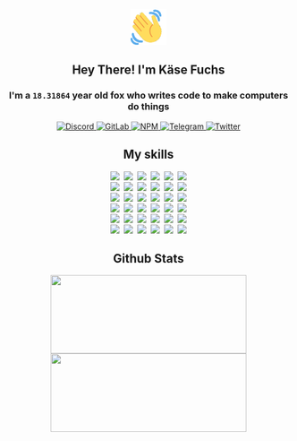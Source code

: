 <div><p align=center><img src=./resources/images/wave.gif width=64px height=64px></p><h2 align=center>Hey There! I'm Käse Fuchs</h2><h3 align=center>I'm a <code>18.31864</code> year old fox who writes code to make computers do things</h3><p align=center><a href=https://discord.com/users/507526681125322772><img alt=Discord src="https://img.shields.io/badge/Discord-5865F2?logo=discord&logoColor=white&style=flat-square#cff2c81475293ce7b07741fe052e8eb4"> </a><a href=https://gitlab.com/kasefuchs><img alt=GitLab src="https://img.shields.io/badge/GitLab-330F63?logo=gitlab&logoColor=white&style=flat-square#cff2c81475293ce7b07741fe052e8eb4"> </a><a href=https://npmjs.com/~kasefuchs><img alt=NPM src="https://img.shields.io/badge/NPM-CB3837?logo=npm&logoColor=white&style=flat-square#cff2c81475293ce7b07741fe052e8eb4"> </a><a href=https://t.me/kasefuchs><img alt=Telegram src="https://img.shields.io/badge/Telegram-2CA5E0?logo=telegram&logoColor=white&style=flat-square#cff2c81475293ce7b07741fe052e8eb4"> </a><a href=https://twitter.com/kasefuchs><img alt=Twitter src="https://img.shields.io/badge/Twitter-1DA1F2?logo=twitter&logoColor=white&style=flat-square#cff2c81475293ce7b07741fe052e8eb4"></a></p><h2 align=center>My skills</h2><p align=center><a href=https://aws.amazon.com/ ><picture><source srcset="https://skillicons.dev/icons?i=aws&theme=dark#cff2c81475293ce7b07741fe052e8eb4" media="(prefers-color-scheme: dark)"><source srcset="https://skillicons.dev/icons?i=aws&theme=light#cff2c81475293ce7b07741fe052e8eb4" media="(prefers-color-scheme: light), (prefers-color-scheme: no-preference)"><img src="https://skillicons.dev/icons?i=aws&theme=light#cff2c81475293ce7b07741fe052e8eb4"></picture></a>&nbsp;&nbsp;<a href=https://en.wikipedia.org/wiki/Bash_(Unix_shell)><picture><source srcset="https://skillicons.dev/icons?i=bash&theme=dark#cff2c81475293ce7b07741fe052e8eb4" media="(prefers-color-scheme: dark)"><source srcset="https://skillicons.dev/icons?i=bash&theme=light#cff2c81475293ce7b07741fe052e8eb4" media="(prefers-color-scheme: light), (prefers-color-scheme: no-preference)"><img src="https://skillicons.dev/icons?i=bash&theme=light#cff2c81475293ce7b07741fe052e8eb4"></picture></a>&nbsp;&nbsp;<a href=https://discord.com/developers/docs><picture><source srcset="https://skillicons.dev/icons?i=bots&theme=dark#cff2c81475293ce7b07741fe052e8eb4" media="(prefers-color-scheme: dark)"><source srcset="https://skillicons.dev/icons?i=bots&theme=light#cff2c81475293ce7b07741fe052e8eb4" media="(prefers-color-scheme: light), (prefers-color-scheme: no-preference)"><img src="https://skillicons.dev/icons?i=bots&theme=light#cff2c81475293ce7b07741fe052e8eb4"></picture></a>&nbsp;&nbsp;<a href=https://www.cloudflare.com/ ><picture><source srcset="https://skillicons.dev/icons?i=cloudflare&theme=dark#cff2c81475293ce7b07741fe052e8eb4" media="(prefers-color-scheme: dark)"><source srcset="https://skillicons.dev/icons?i=cloudflare&theme=light#cff2c81475293ce7b07741fe052e8eb4" media="(prefers-color-scheme: light), (prefers-color-scheme: no-preference)"><img src="https://skillicons.dev/icons?i=cloudflare&theme=light#cff2c81475293ce7b07741fe052e8eb4"></picture></a>&nbsp;&nbsp;<a href=https://en.wikipedia.org/wiki/CSS><picture><source srcset="https://skillicons.dev/icons?i=css&theme=dark#cff2c81475293ce7b07741fe052e8eb4" media="(prefers-color-scheme: dark)"><source srcset="https://skillicons.dev/icons?i=css&theme=light#cff2c81475293ce7b07741fe052e8eb4" media="(prefers-color-scheme: light), (prefers-color-scheme: no-preference)"><img src="https://skillicons.dev/icons?i=css&theme=light#cff2c81475293ce7b07741fe052e8eb4"></picture></a>&nbsp;&nbsp;<a href=https://www.docker.com/ ><picture><source srcset="https://skillicons.dev/icons?i=docker&theme=dark#cff2c81475293ce7b07741fe052e8eb4" media="(prefers-color-scheme: dark)"><source srcset="https://skillicons.dev/icons?i=docker&theme=light#cff2c81475293ce7b07741fe052e8eb4" media="(prefers-color-scheme: light), (prefers-color-scheme: no-preference)"><img src="https://skillicons.dev/icons?i=docker&theme=light#cff2c81475293ce7b07741fe052e8eb4"></picture></a><br><a href=https://www.electronjs.org/ ><picture><source srcset="https://skillicons.dev/icons?i=electron&theme=dark#cff2c81475293ce7b07741fe052e8eb4" media="(prefers-color-scheme: dark)"><source srcset="https://skillicons.dev/icons?i=electron&theme=light#cff2c81475293ce7b07741fe052e8eb4" media="(prefers-color-scheme: light), (prefers-color-scheme: no-preference)"><img src="https://skillicons.dev/icons?i=electron&theme=light#cff2c81475293ce7b07741fe052e8eb4"></picture></a>&nbsp;&nbsp;<a href=https://expressjs.com/ ><picture><source srcset="https://skillicons.dev/icons?i=express&theme=dark#cff2c81475293ce7b07741fe052e8eb4" media="(prefers-color-scheme: dark)"><source srcset="https://skillicons.dev/icons?i=express&theme=light#cff2c81475293ce7b07741fe052e8eb4" media="(prefers-color-scheme: light), (prefers-color-scheme: no-preference)"><img src="https://skillicons.dev/icons?i=express&theme=light#cff2c81475293ce7b07741fe052e8eb4"></picture></a>&nbsp;&nbsp;<a href=https://www.figma.com/ ><picture><source srcset="https://skillicons.dev/icons?i=figma&theme=dark#cff2c81475293ce7b07741fe052e8eb4" media="(prefers-color-scheme: dark)"><source srcset="https://skillicons.dev/icons?i=figma&theme=light#cff2c81475293ce7b07741fe052e8eb4" media="(prefers-color-scheme: light), (prefers-color-scheme: no-preference)"><img src="https://skillicons.dev/icons?i=figma&theme=light#cff2c81475293ce7b07741fe052e8eb4"></picture></a>&nbsp;&nbsp;<a href=https://firebase.google.com/ ><picture><source srcset="https://skillicons.dev/icons?i=firebase&theme=dark#cff2c81475293ce7b07741fe052e8eb4" media="(prefers-color-scheme: dark)"><source srcset="https://skillicons.dev/icons?i=firebase&theme=light#cff2c81475293ce7b07741fe052e8eb4" media="(prefers-color-scheme: light), (prefers-color-scheme: no-preference)"><img src="https://skillicons.dev/icons?i=firebase&theme=light#cff2c81475293ce7b07741fe052e8eb4"></picture></a>&nbsp;&nbsp;<a href=https://flask.palletsprojects.com/ ><picture><source srcset="https://skillicons.dev/icons?i=flask&theme=dark#cff2c81475293ce7b07741fe052e8eb4" media="(prefers-color-scheme: dark)"><source srcset="https://skillicons.dev/icons?i=flask&theme=light#cff2c81475293ce7b07741fe052e8eb4" media="(prefers-color-scheme: light), (prefers-color-scheme: no-preference)"><img src="https://skillicons.dev/icons?i=flask&theme=light#cff2c81475293ce7b07741fe052e8eb4"></picture></a>&nbsp;&nbsp;<a href=https://cloud.google.com/ ><picture><source srcset="https://skillicons.dev/icons?i=gcp&theme=dark#cff2c81475293ce7b07741fe052e8eb4" media="(prefers-color-scheme: dark)"><source srcset="https://skillicons.dev/icons?i=gcp&theme=light#cff2c81475293ce7b07741fe052e8eb4" media="(prefers-color-scheme: light), (prefers-color-scheme: no-preference)"><img src="https://skillicons.dev/icons?i=gcp&theme=light#cff2c81475293ce7b07741fe052e8eb4"></picture></a><br><a href=https://git-scm.com/ ><picture><source srcset="https://skillicons.dev/icons?i=git&theme=dark#cff2c81475293ce7b07741fe052e8eb4" media="(prefers-color-scheme: dark)"><source srcset="https://skillicons.dev/icons?i=git&theme=light#cff2c81475293ce7b07741fe052e8eb4" media="(prefers-color-scheme: light), (prefers-color-scheme: no-preference)"><img src="https://skillicons.dev/icons?i=git&theme=light#cff2c81475293ce7b07741fe052e8eb4"></picture></a>&nbsp;&nbsp;<a href=https://github.com/ ><picture><source srcset="https://skillicons.dev/icons?i=github&theme=dark#cff2c81475293ce7b07741fe052e8eb4" media="(prefers-color-scheme: dark)"><source srcset="https://skillicons.dev/icons?i=github&theme=light#cff2c81475293ce7b07741fe052e8eb4" media="(prefers-color-scheme: light), (prefers-color-scheme: no-preference)"><img src="https://skillicons.dev/icons?i=github&theme=light#cff2c81475293ce7b07741fe052e8eb4"></picture></a>&nbsp;&nbsp;<a href=https://gitlab.com/ ><picture><source srcset="https://skillicons.dev/icons?i=gitlab&theme=dark#cff2c81475293ce7b07741fe052e8eb4" media="(prefers-color-scheme: dark)"><source srcset="https://skillicons.dev/icons?i=gitlab&theme=light#cff2c81475293ce7b07741fe052e8eb4" media="(prefers-color-scheme: light), (prefers-color-scheme: no-preference)"><img src="https://skillicons.dev/icons?i=gitlab&theme=light#cff2c81475293ce7b07741fe052e8eb4"></picture></a>&nbsp;&nbsp;<a href=https://www.heroku.com/ ><picture><source srcset="https://skillicons.dev/icons?i=heroku&theme=dark#cff2c81475293ce7b07741fe052e8eb4" media="(prefers-color-scheme: dark)"><source srcset="https://skillicons.dev/icons?i=heroku&theme=light#cff2c81475293ce7b07741fe052e8eb4" media="(prefers-color-scheme: light), (prefers-color-scheme: no-preference)"><img src="https://skillicons.dev/icons?i=heroku&theme=light#cff2c81475293ce7b07741fe052e8eb4"></picture></a>&nbsp;&nbsp;<a href=https://en.wikipedia.org/wiki/HTML><picture><source srcset="https://skillicons.dev/icons?i=html&theme=dark#cff2c81475293ce7b07741fe052e8eb4" media="(prefers-color-scheme: dark)"><source srcset="https://skillicons.dev/icons?i=html&theme=light#cff2c81475293ce7b07741fe052e8eb4" media="(prefers-color-scheme: light), (prefers-color-scheme: no-preference)"><img src="https://skillicons.dev/icons?i=html&theme=light#cff2c81475293ce7b07741fe052e8eb4"></picture></a>&nbsp;&nbsp;<a href=https://en.wikipedia.org/wiki/JavaScript><picture><source srcset="https://skillicons.dev/icons?i=js&theme=dark#cff2c81475293ce7b07741fe052e8eb4" media="(prefers-color-scheme: dark)"><source srcset="https://skillicons.dev/icons?i=js&theme=light#cff2c81475293ce7b07741fe052e8eb4" media="(prefers-color-scheme: light), (prefers-color-scheme: no-preference)"><img src="https://skillicons.dev/icons?i=js&theme=light#cff2c81475293ce7b07741fe052e8eb4"></picture></a><br><a href=https://en.wikipedia.org/wiki/Linux><picture><source srcset="https://skillicons.dev/icons?i=linux&theme=dark#cff2c81475293ce7b07741fe052e8eb4" media="(prefers-color-scheme: dark)"><source srcset="https://skillicons.dev/icons?i=linux&theme=light#cff2c81475293ce7b07741fe052e8eb4" media="(prefers-color-scheme: light), (prefers-color-scheme: no-preference)"><img src="https://skillicons.dev/icons?i=linux&theme=light#cff2c81475293ce7b07741fe052e8eb4"></picture></a>&nbsp;&nbsp;<a href=https://mui.com/ ><picture><source srcset="https://skillicons.dev/icons?i=materialui&theme=dark#cff2c81475293ce7b07741fe052e8eb4" media="(prefers-color-scheme: dark)"><source srcset="https://skillicons.dev/icons?i=materialui&theme=light#cff2c81475293ce7b07741fe052e8eb4" media="(prefers-color-scheme: light), (prefers-color-scheme: no-preference)"><img src="https://skillicons.dev/icons?i=materialui&theme=light#cff2c81475293ce7b07741fe052e8eb4"></picture></a>&nbsp;&nbsp;<a href=https://en.wikipedia.org/wiki/Markdown><picture><source srcset="https://skillicons.dev/icons?i=md&theme=dark#cff2c81475293ce7b07741fe052e8eb4" media="(prefers-color-scheme: dark)"><source srcset="https://skillicons.dev/icons?i=md&theme=light#cff2c81475293ce7b07741fe052e8eb4" media="(prefers-color-scheme: light), (prefers-color-scheme: no-preference)"><img src="https://skillicons.dev/icons?i=md&theme=light#cff2c81475293ce7b07741fe052e8eb4"></picture></a>&nbsp;&nbsp;<a href=https://www.mongodb.com/ ><picture><source srcset="https://skillicons.dev/icons?i=mongodb&theme=dark#cff2c81475293ce7b07741fe052e8eb4" media="(prefers-color-scheme: dark)"><source srcset="https://skillicons.dev/icons?i=mongodb&theme=light#cff2c81475293ce7b07741fe052e8eb4" media="(prefers-color-scheme: light), (prefers-color-scheme: no-preference)"><img src="https://skillicons.dev/icons?i=mongodb&theme=light#cff2c81475293ce7b07741fe052e8eb4"></picture></a>&nbsp;&nbsp;<a href=https://www.mysql.com/ ><picture><source srcset="https://skillicons.dev/icons?i=mysql&theme=dark#cff2c81475293ce7b07741fe052e8eb4" media="(prefers-color-scheme: dark)"><source srcset="https://skillicons.dev/icons?i=mysql&theme=light#cff2c81475293ce7b07741fe052e8eb4" media="(prefers-color-scheme: light), (prefers-color-scheme: no-preference)"><img src="https://skillicons.dev/icons?i=mysql&theme=light#cff2c81475293ce7b07741fe052e8eb4"></picture></a>&nbsp;&nbsp;<a href=https://nextjs.org/ ><picture><source srcset="https://skillicons.dev/icons?i=nextjs&theme=dark#cff2c81475293ce7b07741fe052e8eb4" media="(prefers-color-scheme: dark)"><source srcset="https://skillicons.dev/icons?i=nextjs&theme=light#cff2c81475293ce7b07741fe052e8eb4" media="(prefers-color-scheme: light), (prefers-color-scheme: no-preference)"><img src="https://skillicons.dev/icons?i=nextjs&theme=light#cff2c81475293ce7b07741fe052e8eb4"></picture></a><br><a href=https://nodejs.org/en/ ><picture><source srcset="https://skillicons.dev/icons?i=nodejs&theme=dark#cff2c81475293ce7b07741fe052e8eb4" media="(prefers-color-scheme: dark)"><source srcset="https://skillicons.dev/icons?i=nodejs&theme=light#cff2c81475293ce7b07741fe052e8eb4" media="(prefers-color-scheme: light), (prefers-color-scheme: no-preference)"><img src="https://skillicons.dev/icons?i=nodejs&theme=light#cff2c81475293ce7b07741fe052e8eb4"></picture></a>&nbsp;&nbsp;<a href=https://www.postgresql.org/ ><picture><source srcset="https://skillicons.dev/icons?i=postgres&theme=dark#cff2c81475293ce7b07741fe052e8eb4" media="(prefers-color-scheme: dark)"><source srcset="https://skillicons.dev/icons?i=postgres&theme=light#cff2c81475293ce7b07741fe052e8eb4" media="(prefers-color-scheme: light), (prefers-color-scheme: no-preference)"><img src="https://skillicons.dev/icons?i=postgres&theme=light#cff2c81475293ce7b07741fe052e8eb4"></picture></a>&nbsp;&nbsp;<a href=https://learn.microsoft.com/en-us/powershell/ ><picture><source srcset="https://skillicons.dev/icons?i=powershell&theme=dark#cff2c81475293ce7b07741fe052e8eb4" media="(prefers-color-scheme: dark)"><source srcset="https://skillicons.dev/icons?i=powershell&theme=light#cff2c81475293ce7b07741fe052e8eb4" media="(prefers-color-scheme: light), (prefers-color-scheme: no-preference)"><img src="https://skillicons.dev/icons?i=powershell&theme=light#cff2c81475293ce7b07741fe052e8eb4"></picture></a>&nbsp;&nbsp;<a href=https://www.python.org/ ><picture><source srcset="https://skillicons.dev/icons?i=py&theme=dark#cff2c81475293ce7b07741fe052e8eb4" media="(prefers-color-scheme: dark)"><source srcset="https://skillicons.dev/icons?i=py&theme=light#cff2c81475293ce7b07741fe052e8eb4" media="(prefers-color-scheme: light), (prefers-color-scheme: no-preference)"><img src="https://skillicons.dev/icons?i=py&theme=light#cff2c81475293ce7b07741fe052e8eb4"></picture></a>&nbsp;&nbsp;<a href=https://www.raspberrypi.org/ ><picture><source srcset="https://skillicons.dev/icons?i=raspberrypi&theme=dark#cff2c81475293ce7b07741fe052e8eb4" media="(prefers-color-scheme: dark)"><source srcset="https://skillicons.dev/icons?i=raspberrypi&theme=light#cff2c81475293ce7b07741fe052e8eb4" media="(prefers-color-scheme: light), (prefers-color-scheme: no-preference)"><img src="https://skillicons.dev/icons?i=raspberrypi&theme=light#cff2c81475293ce7b07741fe052e8eb4"></picture></a>&nbsp;&nbsp;<a href=https://reactjs.org/ ><picture><source srcset="https://skillicons.dev/icons?i=react&theme=dark#cff2c81475293ce7b07741fe052e8eb4" media="(prefers-color-scheme: dark)"><source srcset="https://skillicons.dev/icons?i=react&theme=light#cff2c81475293ce7b07741fe052e8eb4" media="(prefers-color-scheme: light), (prefers-color-scheme: no-preference)"><img src="https://skillicons.dev/icons?i=react&theme=light#cff2c81475293ce7b07741fe052e8eb4"></picture></a><br><a href=https://redux.js.org/ ><picture><source srcset="https://skillicons.dev/icons?i=redux&theme=dark#cff2c81475293ce7b07741fe052e8eb4" media="(prefers-color-scheme: dark)"><source srcset="https://skillicons.dev/icons?i=redux&theme=light#cff2c81475293ce7b07741fe052e8eb4" media="(prefers-color-scheme: light), (prefers-color-scheme: no-preference)"><img src="https://skillicons.dev/icons?i=redux&theme=light#cff2c81475293ce7b07741fe052e8eb4"></picture></a>&nbsp;&nbsp;<a href=https://en.wikipedia.org/wiki/Regular_expression><picture><source srcset="https://skillicons.dev/icons?i=regex&theme=dark#cff2c81475293ce7b07741fe052e8eb4" media="(prefers-color-scheme: dark)"><source srcset="https://skillicons.dev/icons?i=regex&theme=light#cff2c81475293ce7b07741fe052e8eb4" media="(prefers-color-scheme: light), (prefers-color-scheme: no-preference)"><img src="https://skillicons.dev/icons?i=regex&theme=light#cff2c81475293ce7b07741fe052e8eb4"></picture></a>&nbsp;&nbsp;<a href=https://en.wikipedia.org/wiki/Sass_(stylesheet_language)><picture><source srcset="https://skillicons.dev/icons?i=sass&theme=dark#cff2c81475293ce7b07741fe052e8eb4" media="(prefers-color-scheme: dark)"><source srcset="https://skillicons.dev/icons?i=sass&theme=light#cff2c81475293ce7b07741fe052e8eb4" media="(prefers-color-scheme: light), (prefers-color-scheme: no-preference)"><img src="https://skillicons.dev/icons?i=sass&theme=light#cff2c81475293ce7b07741fe052e8eb4"></picture></a>&nbsp;&nbsp;<a href=https://www.typescriptlang.org/ ><picture><source srcset="https://skillicons.dev/icons?i=ts&theme=dark#cff2c81475293ce7b07741fe052e8eb4" media="(prefers-color-scheme: dark)"><source srcset="https://skillicons.dev/icons?i=ts&theme=light#cff2c81475293ce7b07741fe052e8eb4" media="(prefers-color-scheme: light), (prefers-color-scheme: no-preference)"><img src="https://skillicons.dev/icons?i=ts&theme=light#cff2c81475293ce7b07741fe052e8eb4"></picture></a>&nbsp;&nbsp;<a href=https://unity.com/ ><picture><source srcset="https://skillicons.dev/icons?i=unity&theme=dark#cff2c81475293ce7b07741fe052e8eb4" media="(prefers-color-scheme: dark)"><source srcset="https://skillicons.dev/icons?i=unity&theme=light#cff2c81475293ce7b07741fe052e8eb4" media="(prefers-color-scheme: light), (prefers-color-scheme: no-preference)"><img src="https://skillicons.dev/icons?i=unity&theme=light#cff2c81475293ce7b07741fe052e8eb4"></picture></a>&nbsp;&nbsp;<a href=https://workers.cloudflare.com/ ><picture><source srcset="https://skillicons.dev/icons?i=workers&theme=dark#cff2c81475293ce7b07741fe052e8eb4" media="(prefers-color-scheme: dark)"><source srcset="https://skillicons.dev/icons?i=workers&theme=light#cff2c81475293ce7b07741fe052e8eb4" media="(prefers-color-scheme: light), (prefers-color-scheme: no-preference)"><img src="https://skillicons.dev/icons?i=workers&theme=light#cff2c81475293ce7b07741fe052e8eb4"></picture></a><br></p><h2 align=center>Github Stats</h2><p align=center><picture><source srcset="https://github-readme-stats-kasefuchs.vercel.app/api/?count_private=true&hide_border=true&hide_rank=true&line_height=20&hide_title=true&username=Kasefuchs&theme=dark#cff2c81475293ce7b07741fe052e8eb4" media="(prefers-color-scheme: dark)"><source srcset="https://github-readme-stats-kasefuchs.vercel.app/api/?count_private=true&hide_border=true&hide_rank=true&line_height=20&hide_title=true&username=Kasefuchs&theme=light#cff2c81475293ce7b07741fe052e8eb4" media="(prefers-color-scheme: light), (prefers-color-scheme: no-preference)"><img align=middle width=350 height=140 src="https://github-readme-stats-kasefuchs.vercel.app/api/?count_private=true&hide_border=true&hide_rank=true&line_height=20&hide_title=true&username=Kasefuchs&theme=light#cff2c81475293ce7b07741fe052e8eb4"></picture><picture><source srcset="https://github-readme-stats-kasefuchs.vercel.app/api/top-langs/?count_private=true&hide_border=true&layout=compact&username=Kasefuchs&theme=dark#cff2c81475293ce7b07741fe052e8eb4" media="(prefers-color-scheme: dark)"><source srcset="https://github-readme-stats-kasefuchs.vercel.app/api/top-langs/?count_private=true&hide_border=true&layout=compact&username=Kasefuchs&theme=light#cff2c81475293ce7b07741fe052e8eb4" media="(prefers-color-scheme: light), (prefers-color-scheme: no-preference)"><img align=middle width=350 height=140 src="https://github-readme-stats-kasefuchs.vercel.app/api/top-langs/?count_private=true&hide_border=true&layout=compact&username=Kasefuchs&theme=light#cff2c81475293ce7b07741fe052e8eb4"></picture></p><img src="https://hit.yhype.me/github/profile?user_id=64592097#cff2c81475293ce7b07741fe052e8eb4" alt=""></div>